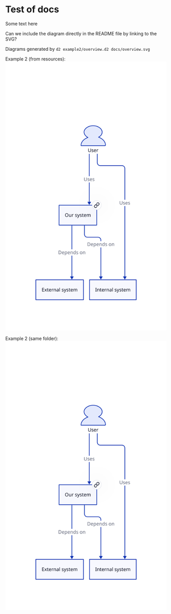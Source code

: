 # Test of docs

Some text here

Can we include the diagram directly in the README file by linking to the SVG?

Diagrams generated by `d2 example2/overview.d2 docs/overview.svg`

Example 2 (from resources):
[![Example diagram as clickable image](../resources/example2/overview/index.svg)](../resources/example2/overview/index.svg)

Example 2 (same folder):
[![Example diagram as clickable image](./overview/index.svg)](./overview/index.svg)
